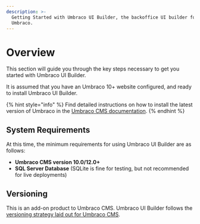 ```yaml
---
description: >-
  Getting Started with Umbraco UI Builder, the backoffice UI builder for
  Umbraco.
---
```


# Overview

This section will guide you through the key steps necessary to get you started with Umbraco UI Builder.

It is assumed that you have an Umbraco 10+ website configured, and ready to install Umbraco UI Builder.

{% hint style="info" %}
Find detailed instructions on how to install the latest version of Umbraco in the [Umbraco CMS documentation](https://docs.umbraco.com/umbraco-cms/fundamentals/setup/install).
{% endhint %}

## System Requirements

At this time, the minimum requirements for using Umbraco UI Builder are as follows:

* **Umbraco CMS version 10.0/12.0+**
* **SQL Server Database** (SQLite is fine for testing, but not recommended for live deployments)

## Versioning

This is an add-on product to Umbraco CMS. Umbraco UI Builder follows the [versioning strategy laid out for Umbraco CMS](https://umbraco.com/products/knowledge-center/versioning-and-release-cadence/).
